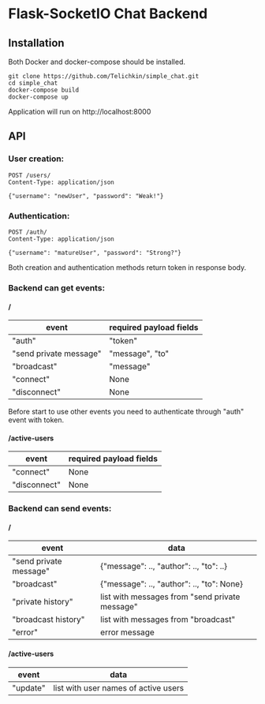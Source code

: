 # Flask-SocketIO Chat Backend

## Installation

Both Docker and docker-compose should be installed.

```
git clone https://github.com/Telichkin/simple_chat.git
cd simple_chat
docker-compose build
docker-compose up
```

Application will run on http://localhost:8000


## API

### User creation:
```
POST /users/
Content-Type: application/json

{"username": "newUser", "password": "Weak!"}
```

### Authentication:
```
POST /auth/
Content-Type: application/json

{"username": "matureUser", "password": "Strong?"}
```

Both creation and authentication methods return token in response body.


### Backend can get events:

#### /
event | required payload fields
 --- | ----- 
"auth" | "token"
"send private message" | "message", "to"
"broadcast" | "message"
"connect" | None
"disconnect" | None

Before start to use other events you need to authenticate through "auth" event with token.

#### /active-users
event | required payload fields
 --- | ----- 
"connect" | None
"disconnect" | None


### Backend can send events:

#### /
event | data
 --- | ----- 
"send private message" | {"message": .., "author": .., "to": ..}
"broadcast" | {"message": .., "author": .., "to": None}
"private history" | list with messages from "send private message" 
"broadcast history" | list with messages from "broadcast"
"error" | error message

#### /active-users
event | data
 --- | ----- 
"update" | list with user names of active users
